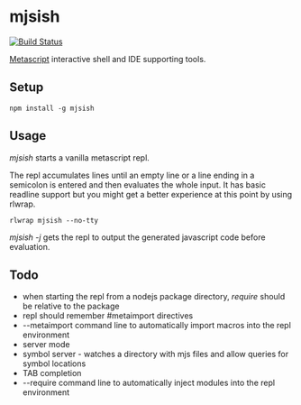 # mjsish
[![Build Status](https://travis-ci.org/bamboo/mjsish.svg?branch=master)](https://travis-ci.org/bamboo/mjsish)

[Metascript](https://github.com/massimiliano-mantione/metascript) interactive shell and IDE supporting tools.

## Setup

```
npm install -g mjsish
```

## Usage

_mjsish_ starts a vanilla metascript repl.

The repl accumulates lines until an empty line or a line ending in a semicolon is entered and then evaluates the whole input. It has basic readline support but you might get a better experience at this point by using rlwrap.

```
rlwrap mjsish --no-tty
```

_mjsish -j_ gets the repl to output the generated javascript code before evaluation.

## Todo

* when starting the repl from a nodejs package directory, _require_ should be relative to the package
* repl should remember #metaimport directives
* --metaimport command line to automatically import macros into the repl environment
* server mode
 * symbol server - watches a directory with mjs files and allow queries for symbol locations
* TAB completion
* --require command line to automatically inject modules into the repl environment
